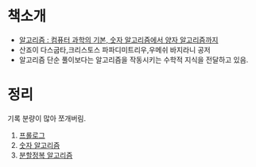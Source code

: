

# 책소개

- [알고리즘 : 컴퓨터 과학의 기본, 숫자 알고리즘에서 양자 알고리즘까지](http://www.yes24.com/24/goods/24937708?scode=032&OzSrank=8)
- 산죠이 다스굽타,크리스토스 파파디미트리우,우메쉬 바지라니 공저
- 알고리즘 단순 풀이보다는 알고리즘을 작동시키는 수학적 지식을 전달하고 있음.

# 정리

기록 분량이 많아 쪼개버림.

1. [프롤로그](prologue.md)
2. [숫자 알고리즘](number-algorithm.md)
3. [분할정복 알고리즘](divide-and-conquer-algorithm.md)

